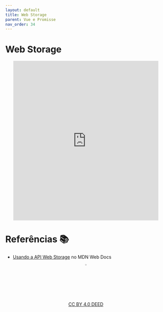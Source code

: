 ```yaml
---
layout: default
title: Web Storage
parent: Vue e Promisse
nav_order: 34
---
```


# Web Storage

<center>
<iframe src="https://cpw2.rpmhub.dev/web-storage/slides/index.html#/" title="Web Storage" width="90%" height="500" style="border:none;"></iframe>
</center>

# Referências 📚

* [Usando a API Web Storage](https://developer.mozilla.org/pt-BR/docs/Web/API/Web_Storage_API/Using_the_Web_Storage_API) no MDN Web Docs

<center>
<a href="https://github.com/rodrigoprestesmachado" target="blanck"><img src="../imgs/logo.png" alt="Rodrigo Prestes Machado" width="3%" height="3%" border=0 style="border:0; text-decoration:none; outline:none"></a><br/>
<a rel="license" href="http://creativecommons.org/licenses/by/4.0/">CC BY 4.0 DEED</a>
